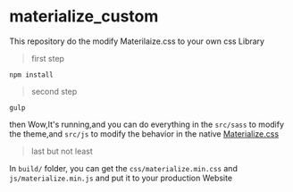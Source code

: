 # materialize_custom
This repository do the modify Materilaize.css to your own css Library

> first step

```
npm install

```
> second step

```
gulp 

```
then Wow,It's running,and you can do everything in the `src/sass` to modify the theme,and `src/js` to modify the behavior
in the native [Materialize.css](materializecss.com)

> last but not least

In `build/` folder, you can get the `css/materialize.min.css` and `js/materialize.min.js` and put it to your production Website
